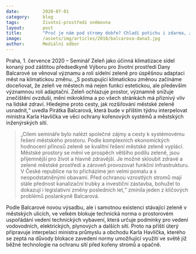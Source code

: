 ```yaml
---
date:         2020-07-01
category:     blog
tags:         životní-prostředí sněmovna
layout:       post
title:        "Proč je nám pod stromy dobře? Chladí potichu i zdarma, zaznělo na semináři o městské zeleni"
image:        /assets/img/articles/2018/balcarova-dana3.jpg
author:       Mediální odbor
---   
```


 
Praha, 1. července 2020 – Seminář Zeleň jako účinná klimatizace sídel konaný pod záštitou předsedkyně Výboru pro životní prostředí Dany Balcarové se věnoval významu a roli sídelní zeleně pro úspěšnou adaptaci měst na klimatickou změnu. „S postupující klimatickou změnou začínáme doceňovat, že zeleň ve městech má nejen funkci estetickou, ale především významnou roli adaptační. Zeleň ochlazuje prostor, významně snižuje znečištění ovzduší, mění mikroklima a po všech stránkách má příznivý vliv na lidské zdraví. Hledejme proto cesty, jak rozšiřování městské zeleně usnadnit,“ uvedla Pirátka Balcarová, která bude v příštím týdnu interpelovat ministra Karla Havlíčka ve věci ochrany kořenových systémů a městských inženýrských sítí. 

> „Cílem semináře bylo nalézt společné zájmy a cesty k systémovému řešení městského prostoru. Podle komplexních ekonomických hodnocení přínosů zeleně se kvalitní řešení městské zeleně vyplácí. Městské prostory se mění ve prospěch většího podílu zeleně, jsou příjemnější pro život a hlavně zdravější. Je možné skloubit zdravé a zelené městské prostředí a zároveň provozovat funkční infrastrukturu. V České republice na to přicházíme jen velmi pomalu a s neopodstatněnými obavami. Před ochranou vzrostlých stromů mají stále přednost kanalizační trubky a investiční zástavba, bohužel to dokazují i legislativní změny posledních let,“ zmínila jeden z klíčových problémů poslankyně Balcarová. 

Podle Balcarové novou výsadbu, ale i samotnou existenci stávající zeleně v městských ulicích, ve velkém blokuje technická norma o prostorovém uspořádání vedení technických vybavení, která určuje podmínky pro vedení vodovodních, elektrických, plynových a dalších sítí. Proto na příští úterý připravuje interpelaci ministra průmyslu a obchodu Karla Havlíčka, kterého se zeptá na důvody blokace zavedení normy  umožňující využití ve světě již běžné technologie na ochranu sítí před kořeny stromů a opačně.

